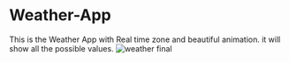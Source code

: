 # Weather-App
This is the Weather App with Real time zone and beautiful animation. it will show all the possible values.
![weather final](https://user-images.githubusercontent.com/100123540/187025535-d655ccf2-c575-440f-a06e-aeb69dfc6284.png)
